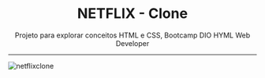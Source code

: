 <h1 align="center"> NETFLIX - Clone </h1>
<p align="center">Projeto para explorar conceitos HTML e CSS, Bootcamp DIO  HYML Web Developer<p>

----

![netflixclone](https://user-images.githubusercontent.com/101674470/177169182-6dcb4b93-8de9-4e4a-a057-e4a3fa9812b4.jpg)
